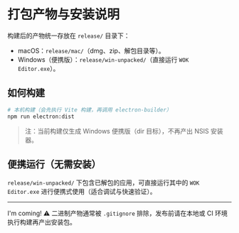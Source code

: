 # 打包产物与安装说明

构建后的产物统一存放在 `release/` 目录下：

- macOS：`release/mac/`（dmg、zip、解包目录等）。
- Windows（便携版）：`release/win-unpacked/`（直接运行 `WOK Editor.exe`）。

## 如何构建

```bash
# 本机构建（会先执行 Vite 构建，再调用 electron-builder）
npm run electron:dist
```

> 注：当前构建仅生成 Windows 便携版（dir 目标），不再产出 NSIS 安装器。

## 便携运行（无需安装）

`release/win-unpacked/` 下包含已解包的应用，可直接运行其中的 `WOK Editor.exe` 进行便携式使用（适合调试与快速验证）。

---


I'm coming!
⚠️ 二进制产物通常被 `.gitignore` 排除，发布前请在本地或 CI 环境执行构建再产出安装包。